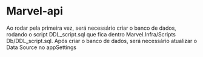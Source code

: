 # Marvel-api

Ao rodar pela primeira vez, será necessário criar o banco de dados, rodando o script DDL_script.sql que fica dentro Marvel.Infra/Scripts Db/DDL_script.sql.
Após criar o banco de dados, será necessário atualizar o Data Source no appSettings
